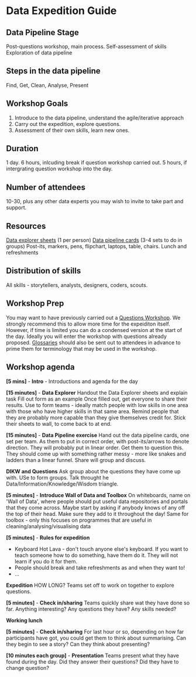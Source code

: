   # Data Expedition Guide
  
  ## Data Pipeline Stage
  Post-questions workshop, main process. 
  Self-assessment of skills
  Exploration of data pipeline
  
  ## Steps in the data pipeline
  Find, Get, Clean, Analyse, Present
  
  ## Workshop Goals
  
  1. Introduce to the data pipeline, understand the agile/iterative approach
  2. Carry out the expedition, explore questions.
  3. Assessment of their own skills, learn new ones.
  
  ## Duration
  
  1 day.
  6 hours, inlcuding break if question workshop carried out.
  5 hours, if intergrating question workshop into the day.
  
  ## Number of attendees
  
  10-30, plus any other data experts you may wish to invite to take part and support.
  
  ## Resources
  
  [Data explorer sheets](https://github.com/OpenDataManchester/training-and-resources/tree/master/data-explorer) (1 per person)
  [Data pipeline cards](https://github.com/OpenDataManchester/training-and-resources/tree/master/data-pipeline) (3-4 sets to do in groups)
  Post-its, markers, pens, flipchart, laptops, table, chairs.
  Lunch and refreshments
  
  ## Distribution of skills
  
  All skills - storytellers, analysts, designers, coders, scouts.
  
  ## Workshop Prep
  
  You may want to have previously carried out a [Questions Workshop](https://github.com/OpenDataManchester/training-and-resources/tree/master/Questions%20Workshop). We strongly recommend this to allow more time for the expeiditon itself. However, if time is limited you can do a condensed version at the start of the day. Ideally you will enter the workshop with questions already proposed.
  [Glossaries](https://github.com/OpenDataManchester/training-and-resources/tree/master/glossaries) should also be sent out to attendees in advance to prime them for terminology that may be used in the workshop.
  
  ## Workshop agenda
  
 **[5 mins]** - **Intro** - 
  Introductions and agenda for the day
  
  **[15 minutes]** - **Data Explorer** 
  Handout the Data Explorer sheets and explain task
  Fill out form as an example
  Once filled out, get everyone to share their results. Use to form teams - ideally match people with low skills in one area with those who have higher skills in that same area.
  Remind people that they are probably more capable than they give themselves credit for.
  Stick their sheets to wall, to come back to at end.
  
  **[15 minutes]** - **Data Pipeline exercise** 
  Hand out the data pipeline cards, one set per team.
  As them to put in correct order, with post-its/arrows to denote direction.
  They will probably put in linear order. Get them to question this.
  They should come up with something rather messy - more like snakes and ladders than a linear funnel.
  Share will group and discuss.
  
   **DIKW and Questions** 
  Ask group about the questions they have come up with. USe to form groups.
  Talk throught he Data/Information/Knowledge/Wisdom triangle.
  
**[5 minutes]** -  **Introduce Wall of Data and Toolbox**
  On whiteboards, name on 'Wall of Data', where people should put useful data repositories and portals that they come across. Maybe start by asking if anybody knows of any off the top of their head. Make sure they add to it throughout the day!
  Same for toolbox - only this focuses on programmes that are useful in cleaning/analysing/visualising data
  
**[5 minutes]** -   **Rules for expedition** 
  * Keyboard Hot Lava - don't touch anyone else's keyboard. If you want to teach someone how to do something, have them do it. They will not learn if you do  it for them.
  * People should break and take refreshments as and when they want to!
  * ...
  
  **Expedition** HOW LONG? 
  Teams set off to work on together to explore questions.
  
 **[5 minutes]** -  **Check in/sharing** 
  Teams quickly share wat they have done so far.
  Anything interesting? Any questions they have? Any skills needed?
  
  **Working lunch**
  
**[5 minutes]** -   **Check in/sharing** 
  For last hour or so, depending on how far participants have got, you could get them to think about summarising. Can they begin to see a story? Can they think about presenting?
  
**[10 minutes each group]** - **Presentation** 
  Teams present what they have found during the day.
  Did they answer their questions? Did they have to change question?
  
 
  
  
  
  
  
  
  
  
  
  
  
  
